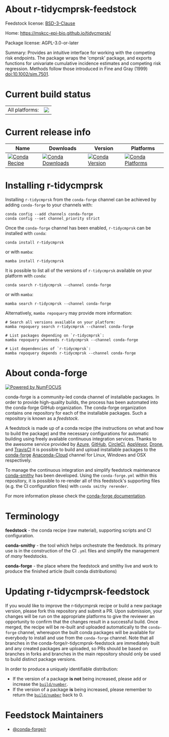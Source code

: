 About r-tidycmprsk-feedstock
============================

Feedstock license: [BSD-3-Clause](https://github.com/conda-forge/r-tidycmprsk-feedstock/blob/main/LICENSE.txt)

Home: https://mskcc-epi-bio.github.io/tidycmprsk/

Package license: AGPL-3.0-or-later

Summary: Provides an intuitive interface for working with the competing risk endpoints. The package wraps the 'cmprsk' package, and exports functions for univariate cumulative incidence estimates and competing risk regression. Methods follow those introduced in Fine and Gray (1999) <doi:10.1002/sim.7501>.

Current build status
====================


<table><tr><td>All platforms:</td>
    <td>
      <a href="https://dev.azure.com/conda-forge/feedstock-builds/_build/latest?definitionId=17300&branchName=main">
        <img src="https://dev.azure.com/conda-forge/feedstock-builds/_apis/build/status/r-tidycmprsk-feedstock?branchName=main">
      </a>
    </td>
  </tr>
</table>

Current release info
====================

| Name | Downloads | Version | Platforms |
| --- | --- | --- | --- |
| [![Conda Recipe](https://img.shields.io/badge/recipe-r--tidycmprsk-green.svg)](https://anaconda.org/conda-forge/r-tidycmprsk) | [![Conda Downloads](https://img.shields.io/conda/dn/conda-forge/r-tidycmprsk.svg)](https://anaconda.org/conda-forge/r-tidycmprsk) | [![Conda Version](https://img.shields.io/conda/vn/conda-forge/r-tidycmprsk.svg)](https://anaconda.org/conda-forge/r-tidycmprsk) | [![Conda Platforms](https://img.shields.io/conda/pn/conda-forge/r-tidycmprsk.svg)](https://anaconda.org/conda-forge/r-tidycmprsk) |

Installing r-tidycmprsk
=======================

Installing `r-tidycmprsk` from the `conda-forge` channel can be achieved by adding `conda-forge` to your channels with:

```
conda config --add channels conda-forge
conda config --set channel_priority strict
```

Once the `conda-forge` channel has been enabled, `r-tidycmprsk` can be installed with `conda`:

```
conda install r-tidycmprsk
```

or with `mamba`:

```
mamba install r-tidycmprsk
```

It is possible to list all of the versions of `r-tidycmprsk` available on your platform with `conda`:

```
conda search r-tidycmprsk --channel conda-forge
```

or with `mamba`:

```
mamba search r-tidycmprsk --channel conda-forge
```

Alternatively, `mamba repoquery` may provide more information:

```
# Search all versions available on your platform:
mamba repoquery search r-tidycmprsk --channel conda-forge

# List packages depending on `r-tidycmprsk`:
mamba repoquery whoneeds r-tidycmprsk --channel conda-forge

# List dependencies of `r-tidycmprsk`:
mamba repoquery depends r-tidycmprsk --channel conda-forge
```


About conda-forge
=================

[![Powered by
NumFOCUS](https://img.shields.io/badge/powered%20by-NumFOCUS-orange.svg?style=flat&colorA=E1523D&colorB=007D8A)](https://numfocus.org)

conda-forge is a community-led conda channel of installable packages.
In order to provide high-quality builds, the process has been automated into the
conda-forge GitHub organization. The conda-forge organization contains one repository
for each of the installable packages. Such a repository is known as a *feedstock*.

A feedstock is made up of a conda recipe (the instructions on what and how to build
the package) and the necessary configurations for automatic building using freely
available continuous integration services. Thanks to the awesome service provided by
[Azure](https://azure.microsoft.com/en-us/services/devops/), [GitHub](https://github.com/),
[CircleCI](https://circleci.com/), [AppVeyor](https://www.appveyor.com/),
[Drone](https://cloud.drone.io/welcome), and [TravisCI](https://travis-ci.com/)
it is possible to build and upload installable packages to the
[conda-forge](https://anaconda.org/conda-forge) [Anaconda-Cloud](https://anaconda.org/)
channel for Linux, Windows and OSX respectively.

To manage the continuous integration and simplify feedstock maintenance
[conda-smithy](https://github.com/conda-forge/conda-smithy) has been developed.
Using the ``conda-forge.yml`` within this repository, it is possible to re-render all of
this feedstock's supporting files (e.g. the CI configuration files) with ``conda smithy rerender``.

For more information please check the [conda-forge documentation](https://conda-forge.org/docs/).

Terminology
===========

**feedstock** - the conda recipe (raw material), supporting scripts and CI configuration.

**conda-smithy** - the tool which helps orchestrate the feedstock.
                   Its primary use is in the construction of the CI ``.yml`` files
                   and simplify the management of *many* feedstocks.

**conda-forge** - the place where the feedstock and smithy live and work to
                  produce the finished article (built conda distributions)


Updating r-tidycmprsk-feedstock
===============================

If you would like to improve the r-tidycmprsk recipe or build a new
package version, please fork this repository and submit a PR. Upon submission,
your changes will be run on the appropriate platforms to give the reviewer an
opportunity to confirm that the changes result in a successful build. Once
merged, the recipe will be re-built and uploaded automatically to the
`conda-forge` channel, whereupon the built conda packages will be available for
everybody to install and use from the `conda-forge` channel.
Note that all branches in the conda-forge/r-tidycmprsk-feedstock are
immediately built and any created packages are uploaded, so PRs should be based
on branches in forks and branches in the main repository should only be used to
build distinct package versions.

In order to produce a uniquely identifiable distribution:
 * If the version of a package **is not** being increased, please add or increase
   the [``build/number``](https://docs.conda.io/projects/conda-build/en/latest/resources/define-metadata.html#build-number-and-string).
 * If the version of a package **is** being increased, please remember to return
   the [``build/number``](https://docs.conda.io/projects/conda-build/en/latest/resources/define-metadata.html#build-number-and-string)
   back to 0.

Feedstock Maintainers
=====================

* [@conda-forge/r](https://github.com/conda-forge/r/)

